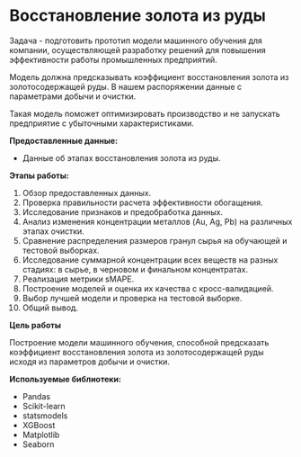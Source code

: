 # Восстановление золота из руды

Задача - подготовить прототип модели машинного обучения для компании, осуществляющей разработку решений для повышения эффективности работы промышленных предприятий.

Модель должна предсказывать коэффициент восстановления золота из золотосодержащей руды. В нашем распоряжении данные с параметрами добычи и очистки. 

Такая модель поможет оптимизировать производство и не запускать предприятие с убыточными характеристиками.

**Предоставленные данные:**
 - Данные об этапах восстановления золота из руды.
 
**Этапы работы:**
1. Обзор предоставленных данных.
2. Проверка правильности расчета эффективности обогащения. 
3. Исследование признаков и предобработка данных.
4. Анализ изменения концентрации металлов (Au, Ag, Pb) на различных этапах очистки.
5. Сравнение распределения размеров гранул сырья на обучающей и тестовой выборках.
6. Исследование суммарной концентрации всех веществ на разных стадиях: в сырье, в черновом и финальном концентратах.
7. Реализация метрики sMAPE.
8. Построение моделей и оценка их качества с кросс-валидацией.
9. Выбор лучшей модели и проверка на тестовой выборке.
10. Общий вывод.

**Цель работы**

Построение модели машинного обучения, способной предсказать коэффициент восстановления золота из золотосодержащей руды исходя из параметров добычи и очистки. 

**Используемые библиотеки:**

- Pandas
- Scikit-learn
- statsmodels
- XGBoost
- Matplotlib
- Seaborn
